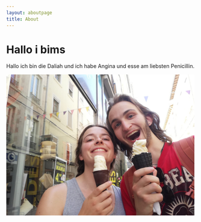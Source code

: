 ```yaml
---
layout: aboutpage
title: About
---
```

# Hallo i bims

Hallo ich bin die Daliah und ich habe Angina und esse am liebsten Penicillin.

<img src="/assets/img/eis_vienne.jpeg" alt="Daliah und Martin essen geiles Eis in Vienne" width="500px">